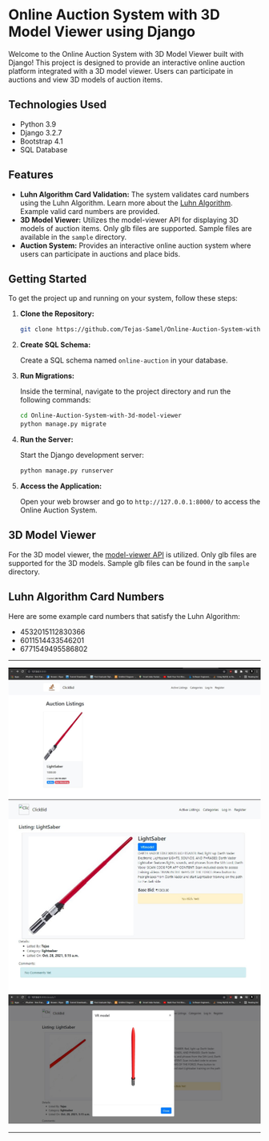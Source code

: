 # Online Auction System with 3D Model Viewer using Django

Welcome to the Online Auction System with 3D Model Viewer built with Django! This project is designed to provide an interactive online auction platform integrated with a 3D model viewer. Users can participate in auctions and view 3D models of auction items.

## Technologies Used

- Python 3.9
- Django 3.2.7
- Bootstrap 4.1
- SQL Database

## Features

- **Luhn Algorithm Card Validation:** The system validates card numbers using the Luhn Algorithm. Learn more about the [Luhn Algorithm](https://www.geeksforgeeks.org/luhn-algorithm/). Example valid card numbers are provided.
- **3D Model Viewer:** Utilizes the model-viewer API for displaying 3D models of auction items. Only glb files are supported. Sample files are available in the `sample` directory.
- **Auction System:** Provides an interactive online auction system where users can participate in auctions and place bids.

## Getting Started

To get the project up and running on your system, follow these steps:

1. **Clone the Repository:**

   ```bash
   git clone https://github.com/Tejas-Samel/Online-Auction-System-with-3d-model-viewer.git
   ```

2. **Create SQL Schema:**

   Create a SQL schema named `online-auction` in your database.

3. **Run Migrations:**

   Inside the terminal, navigate to the project directory and run the following commands:

   ```bash
   cd Online-Auction-System-with-3d-model-viewer
   python manage.py migrate
   ```

4. **Run the Server:**

   Start the Django development server:

   ```bash
   python manage.py runserver
   ```

5. **Access the Application:**

   Open your web browser and go to `http://127.0.0.1:8000/` to access the Online Auction System.

## 3D Model Viewer

For the 3D model viewer, the [model-viewer API](https://modelviewer.dev/) is utilized. Only glb files are supported for the 3D models. Sample glb files can be found in the `sample` directory.

## Luhn Algorithm Card Numbers

Here are some example card numbers that satisfy the Luhn Algorithm:

- 4532015112830366
- 6011514433546201
- 6771549495586802

---

![alt text](https://github.com/Tejas-Samel/Online-Auction-System-with-3d-model-viewer/blob/master/demopics/picture1.jpg)
![alt text](https://github.com/Tejas-Samel/Online-Auction-System-with-3d-model-viewer/blob/master/demopics/picture2.jpg)
![alt text](https://github.com/Tejas-Samel/Online-Auction-System-with-3d-model-viewer/blob/master/demopics/Vrmodel.jpg)

---

